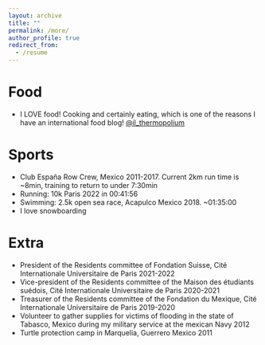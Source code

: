 ```yaml
---
layout: archive
title: ""
permalink: /more/
author_profile: true
redirect_from:
  - /resume
---
```


Food
======
* I LOVE food! Cooking and certainly eating, which is one of the reasons I have an international food blog! [@il_thermopolium](https://www.instagram.com/il_thermopolium/)

Sports
======
* Club España Row Crew, Mexico 2011-2017. Current 2km run time is ~8min,
  training to return to under 7:30min
* Running: 10k Paris 2022 in 00:41:56
* Swimming: 2.5k open sea race, Acapulco Mexico 2018. ~01:35:00
* I love snowboarding

Extra
======
* President of the Residents committee of Fondation Suisse, Cité Internationale Universitaire de Paris 2021-2022
* Vice-president of the Residents committee of the Maison des étudiants suédois, Cité Internationale Universitaire de Paris 2020-2021
* Treasurer of the Residents committee of the Fondation du Mexique, Cité Internationale Universitaire de Paris 2019-2020
* Volunteer to gather supplies for victims of flooding in the state of Tabasco, Mexico during my military service at the mexican Navy 2012
* Turtle protection camp in Marquelia, Guerrero Mexico 2011

<!-- Books
======

I like all types of books but in particular scientific ones and novels from latin american authors. For a full list of my interests in books click [here](https://www.goodreads.com/review/list/47034270?ref=nav_mybooks) -->
